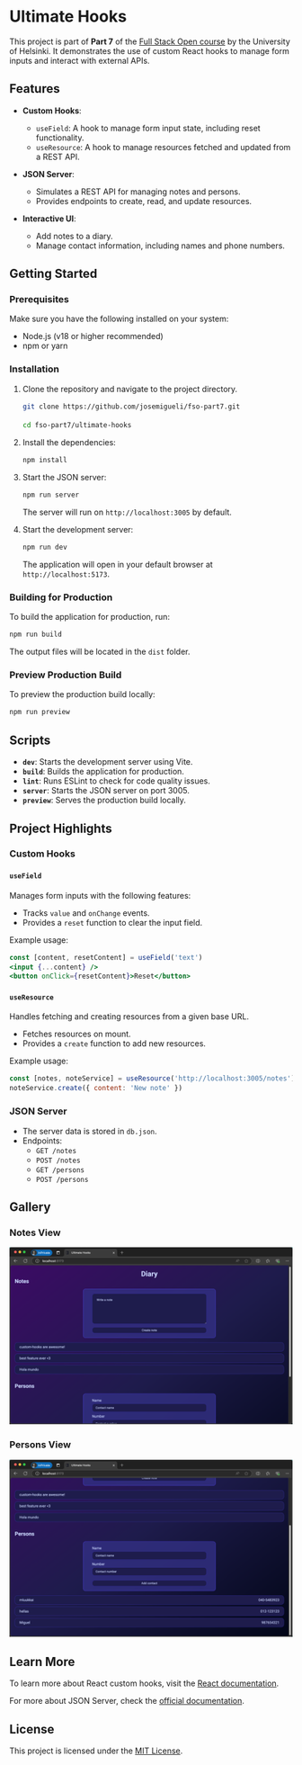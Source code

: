 # Ultimate Hooks

This project is part of **Part 7** of the [Full Stack Open course](https://fullstackopen.com/en/) by the University of Helsinki. It demonstrates the use of custom React hooks to manage form inputs and interact with external APIs.

## Features

- **Custom Hooks**:

  - `useField`: A hook to manage form input state, including reset functionality.
  - `useResource`: A hook to manage resources fetched and updated from a REST API.

- **JSON Server**:

  - Simulates a REST API for managing notes and persons.
  - Provides endpoints to create, read, and update resources.

- **Interactive UI**:
  - Add notes to a diary.
  - Manage contact information, including names and phone numbers.

## Getting Started

### Prerequisites

Make sure you have the following installed on your system:

- Node.js (v18 or higher recommended)
- npm or yarn

### Installation

1. Clone the repository and navigate to the project directory.

    ```bash
    git clone https://github.com/josemigueli/fso-part7.git

    cd fso-part7/ultimate-hooks
    ```

2. Install the dependencies:

   ```bash
   npm install
   ```

3. Start the JSON server:

   ```bash
   npm run server
   ```

   The server will run on `http://localhost:3005` by default.

4. Start the development server:

   ```bash
   npm run dev
   ```

   The application will open in your default browser at `http://localhost:5173`.

### Building for Production

To build the application for production, run:

```bash
npm run build
```

The output files will be located in the `dist` folder.

### Preview Production Build

To preview the production build locally:

```bash
npm run preview
```

## Scripts

- **`dev`**: Starts the development server using Vite.
- **`build`**: Builds the application for production.
- **`lint`**: Runs ESLint to check for code quality issues.
- **`server`**: Starts the JSON server on port 3005.
- **`preview`**: Serves the production build locally.

## Project Highlights

### Custom Hooks

#### `useField`

Manages form inputs with the following features:

- Tracks `value` and `onChange` events.
- Provides a `reset` function to clear the input field.

Example usage:

```jsx
const [content, resetContent] = useField('text')
<input {...content} />
<button onClick={resetContent}>Reset</button>
```

#### `useResource`

Handles fetching and creating resources from a given base URL.

- Fetches resources on mount.
- Provides a `create` function to add new resources.

Example usage:

```jsx
const [notes, noteService] = useResource('http://localhost:3005/notes')
noteService.create({ content: 'New note' })
```

### JSON Server

- The server data is stored in `db.json`.
- Endpoints:
  - `GET /notes`
  - `POST /notes`
  - `GET /persons`
  - `POST /persons`

## Gallery

### Notes View

![Notes view](public/notes.png)

### Persons View

![Persons view](public/persons.png)

## Learn More

To learn more about React custom hooks, visit the [React documentation](https://react.dev/learn/reusing-logic-with-custom-hooks).

For more about JSON Server, check the [official documentation](https://github.com/typicode/json-server).

## License

This project is licensed under the [MIT License](https://opensource.org/licenses/MIT).
